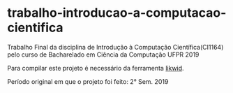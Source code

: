 # trabalho-introducao-a-computacao-cientifica
Trabalho Final da disciplina de Introdução à Computação Científica(CI1164) pelo curso de Bacharelado em Ciência da Computação UFPR 2019 

Para compilar este projeto é necessário da ferramenta [likwid](https://hpc-wiki.info/hpc/Likwid).

Período original em que o projeto foi feito: 2° Sem. 2019
